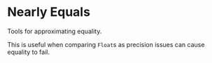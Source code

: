 # Nearly Equals

Tools for approximating equality.

This is useful when comparing `Float`s as precision issues can cause equality to fail.

